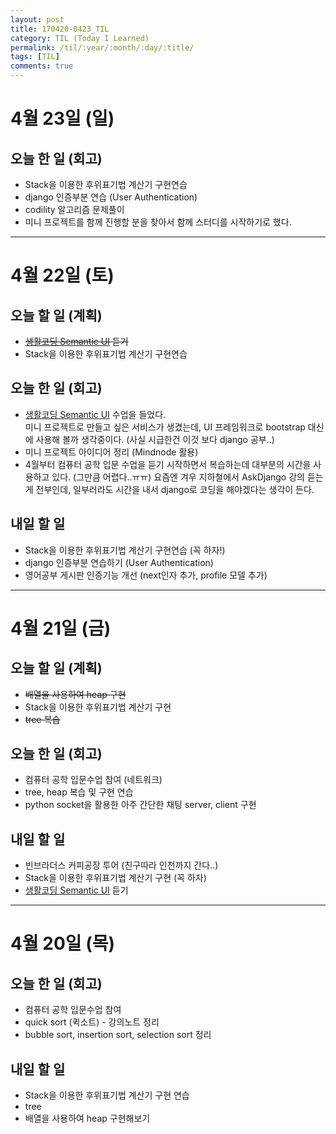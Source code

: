 ```yaml
---
layout: post
title: 170420-0423_TIL
category: TIL (Today I Learned)
permalink: /til/:year/:month/:day/:title/
tags: [TIL]
comments: true
---
```


# 4월 23일 (일)

## 오늘 한 일 (회고)
- Stack을 이용한 후위표기법 계산기 구현연습
- django 인증부분 연습 (User Authentication)
- codility 알고리즘 문제풀이
- 미니 프로젝트를 함께 진행할 분을 찾아서 함께 스터디를 시작하기로 했다. 

---

# 4월 22일 (토)
## 오늘 할 일 (계획)
- ~~[생활코딩 Semantic UI](https://opentutorials.org/course/2737/15889) 듣기~~
- Stack을 이용한 후위표기법 계산기 구현연습

## 오늘 한 일 (회고)
- [생활코딩 Semantic UI](https://opentutorials.org/course/2737/15889) 수업을 들었다.     
  미니 프로젝트로 만들고 싶은 서비스가 생겼는데, UI 프레임워크로 bootstrap 대신에 사용해 볼까 생각중이다.
  (사실 시급한건 이것 보다 django 공부..)
- 미니 프로젝트 아이디어 정리 (Mindnode 활용)
- 4월부터 컴퓨터 공학 입문 수업을 듣기 시작하면서 복습하는데 대부분의 시간을 사용하고 있다. (그만큼 어렵다..ㅠㅠ)
  요즘엔 겨우 지하철에서 AskDjango 강의 듣는게 전부인데, 일부러라도 시간을 내서 django로 코딩을 해야겠다는 생각이 든다.


## 내일 할 일
- Stack을 이용한 후위표기법 계산기 구현연습 (꼭 하자!)
- django 인증부분 연습하기 (User Authentication)
- 영어공부 게시판 인증기능 개선 (next인자 추가, profile 모델 추가)

---


# 4월 21일 (금)
## 오늘 할 일 (계획)
- ~~배열을 사용하여 heap 구현~~
- Stack을 이용한 후위표기법 계산기 구현
- ~~tree 복습~~

## 오늘 한 일 (회고)
- 컴퓨터 공학 입문수업 참여 (네트워크)
- tree, heap 복습 및 구현 연습
- python socket을 활용한 아주 간단한 채팅 server, client 구현

## 내일 할 일
- 빈브라더스 커피공장 투어 (친구따라 인천까지 간다..)
- Stack을 이용한 후위표기법 계산기 구현 (꼭 하자)
- [생활코딩 Semantic UI](https://opentutorials.org/course/2737/15889) 듣기

---

# 4월 20일 (목)

## 오늘 한 일 (회고)
- 컴퓨터 공학 입문수업 참여
- quick sort (퀵소트) - 강의노트 정리
- bubble sort, insertion sort, selection sort 정리


## 내일 할 일
- Stack을 이용한 후위표기법 계산기 구현 연습
- tree
- 배열을 사용하여 heap 구현해보기
